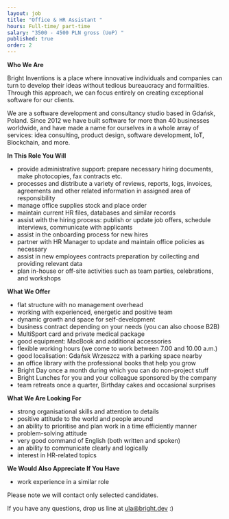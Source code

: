 ```yaml
---
layout: job
title: "Office & HR Assistant "
hours: Full-time/ part-time
salary: "3500 - 4500 PLN gross (UoP) "
published: true
order: 2
---
```

**Who We Are**

Bright Inventions is a place where innovative individuals and companies can turn to develop their ideas without tedious bureaucracy and formalities. Through this approach, we can focus entirely on creating exceptional software for our clients.

We are a software development and consultancy studio based in Gdańsk, Poland. Since 2012 we have built software for more than 40 businesses worldwide, and have made a name for ourselves in a whole array of services: idea consulting, product design, software development, IoT, Blockchain, and more.

**In This Role You Will**

* provide administrative support: prepare necessary hiring documents, make photocopies, fax contracts etc.
* processes and distribute a variety of reviews, reports, logs, invoices, agreements and other related information in assigned area of responsibility
* manage office supplies stock and place order
* maintain current HR files, databases and similar records
* assist with the hiring process: publish or update job offers, schedule interviews, communicate with applicants
* assist in the onboarding process for new hires
* partner with HR Manager to update and maintain office policies as necessary
* assist in new employees contracts preparation by collecting and providing relevant data
* plan in-house or off-site activities such as team parties, celebrations, and workshops


**What We Offer**

* flat structure with no management overhead
* working with experienced, energetic and positive team
* dynamic growth and space for self-development
* business contract depending on your needs (you can also choose B2B)
* MultiSport card and private medical package
* good equipment: MacBook and additional accessories
* flexible working hours (we come to work between 7.00 and 10.00 a.m.)
* good localisation: Gdańsk Wrzeszcz with a parking space nearby
* an office library with the professional books that help you grow
* Bright Day once a month during which you can do non-project stuff
* Bright Lunches for you and your colleague sponsored by the company
* team retreats once a quarter, Birthday cakes and occasional surprises

**What We Are Looking For**

* strong organisational skills and attention to details
* positive attitude to the world and people around
* an ability to prioritise and plan work in a time efficiently manner
* problem-solving attitude
* very good command of English (both written and spoken)
* an ability to communicate clearly and logically
* interest in HR-related topics

**We Would Also Appreciate If You Have**

* work experience in a similar role




Please note we will contact only selected candidates. 

If you have any questions, drop us line at ula@bright.dev :)
